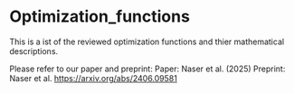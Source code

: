 # Optimization_functions
This is a ist of the reviewed optimization functions and thier mathematical descriptions.

Please refer to our paper and preprint:
Paper: Naser et al. (2025)
Preprint: Naser et al. https://arxiv.org/abs/2406.09581
